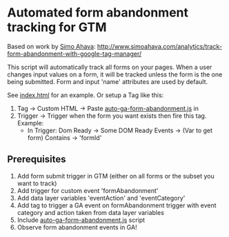 Automated form abandonment tracking for GTM
===========================================

Based on work by [Simo Ahava](https://github.com/sahava): http://www.simoahava.com/analytics/track-form-abandonment-with-google-tag-manager/

This script will automatically track all forms on your pages. When a user changes input values on a form, it will be tracked unless the form is the one being submitted. Form and input 'name' attributes are used by default.

See [index.html](index.html) for an example. Or setup a Tag like this:

1. Tag -> Custom HTML -> Paste [auto-ga-form-abandonment.js](auto-ga-form-abandonment.js) in
2. Trigger -> Trigger when the form you want exists then fire this tag. Example:
    - In Trigger: Dom Ready -> Some DOM Ready Events -> (Var to get form) Contains -> 'formId'
    


## Prerequisites

1. Add form submit trigger in GTM (either on all forms or the subset you want to track)
2. Add trigger for custom event 'formAbandonment'
3. Add data layer variables 'eventAction' and 'eventCategory'
4. Add tag to trigger a GA event on formAbandonment trigger with event category and action taken from data layer variables
5. Include [auto-ga-form-abandonment.js](auto-ga-form-abandonment.js) script
6. Observe form abandonment events in GA!


